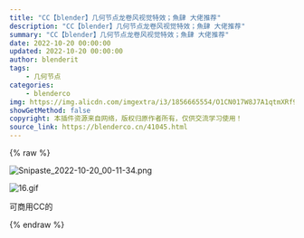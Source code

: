 ```yaml
---
title: "CC【blender】几何节点龙卷风视觉特效；魚肆 大佬推荐"
description: "CC【blender】几何节点龙卷风视觉特效；魚肆 大佬推荐"
summary: "CC【blender】几何节点龙卷风视觉特效；魚肆 大佬推荐"
date: 2022-10-20 00:00:00
updated: 2022-10-20 00:00:00
author: blenderit
tags: 
    - 几何节点
categories:
    - blenderco
img: https://img.alicdn.com/imgextra/i3/1856665554/O1CN017W8J7A1qtmXRf9T4X_!!1856665554.png
showGetMethod: false
copyright: 本插件资源来自网络，版权归原作者所有，仅供交流学习使用！
source_link: https://blenderco.cn/41045.html
---
```


{% raw %}
<p><img src="https://img.alicdn.com/imgextra/i3/1856665554/O1CN017W8J7A1qtmXRf9T4X_!!1856665554.png" alt="Snipaste_2022-10-20_00-11-34.png"></p><p><img src="https://img.alicdn.com/imgextra/i4/1856665554/O1CN01dV2iYr1qtmXKoXAJ4_!!1856665554.gif" alt="16.gif"></p><p>可商用CC的</p>
<div style="display: none">blenderco</div>
{% endraw %}